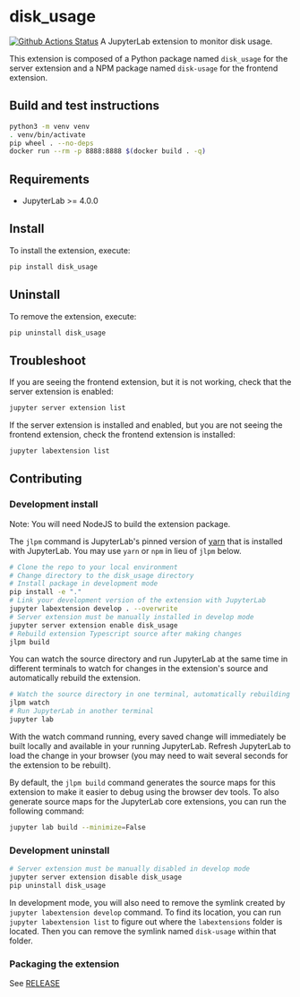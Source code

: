 # disk_usage

[![Github Actions Status](https://github.com/lukasboettcher/jupyterlab-disk-usage/workflows/Build/badge.svg)](https://github.com/lukasboettcher/jupyterlab-disk-usage/actions/workflows/build.yml)
A JupyterLab extension to monitor disk usage.

This extension is composed of a Python package named `disk_usage`
for the server extension and a NPM package named `disk-usage`
for the frontend extension.

## Build and test instructions

```bash
python3 -m venv venv
. venv/bin/activate
pip wheel . --no-deps
docker run --rm -p 8888:8888 $(docker build . -q)
```

## Requirements

- JupyterLab >= 4.0.0

## Install

To install the extension, execute:

```bash
pip install disk_usage
```

## Uninstall

To remove the extension, execute:

```bash
pip uninstall disk_usage
```

## Troubleshoot

If you are seeing the frontend extension, but it is not working, check
that the server extension is enabled:

```bash
jupyter server extension list
```

If the server extension is installed and enabled, but you are not seeing
the frontend extension, check the frontend extension is installed:

```bash
jupyter labextension list
```

## Contributing

### Development install

Note: You will need NodeJS to build the extension package.

The `jlpm` command is JupyterLab's pinned version of
[yarn](https://yarnpkg.com/) that is installed with JupyterLab. You may use
`yarn` or `npm` in lieu of `jlpm` below.

```bash
# Clone the repo to your local environment
# Change directory to the disk_usage directory
# Install package in development mode
pip install -e "."
# Link your development version of the extension with JupyterLab
jupyter labextension develop . --overwrite
# Server extension must be manually installed in develop mode
jupyter server extension enable disk_usage
# Rebuild extension Typescript source after making changes
jlpm build
```

You can watch the source directory and run JupyterLab at the same time in different terminals to watch for changes in the extension's source and automatically rebuild the extension.

```bash
# Watch the source directory in one terminal, automatically rebuilding when needed
jlpm watch
# Run JupyterLab in another terminal
jupyter lab
```

With the watch command running, every saved change will immediately be built locally and available in your running JupyterLab. Refresh JupyterLab to load the change in your browser (you may need to wait several seconds for the extension to be rebuilt).

By default, the `jlpm build` command generates the source maps for this extension to make it easier to debug using the browser dev tools. To also generate source maps for the JupyterLab core extensions, you can run the following command:

```bash
jupyter lab build --minimize=False
```

### Development uninstall

```bash
# Server extension must be manually disabled in develop mode
jupyter server extension disable disk_usage
pip uninstall disk_usage
```

In development mode, you will also need to remove the symlink created by `jupyter labextension develop`
command. To find its location, you can run `jupyter labextension list` to figure out where the `labextensions`
folder is located. Then you can remove the symlink named `disk-usage` within that folder.

### Packaging the extension

See [RELEASE](RELEASE.md)
